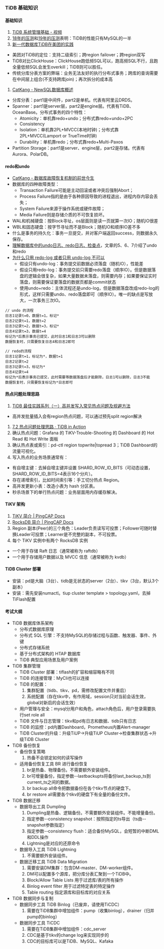 ### TiDB 基础知识

#### 基础知识
1. [TiDB 系统管理基础 - 视频](https://learn.pingcap.com/learner/course/30002)
1. [18年的压测](https://www.quora.com/How-does-TiDB-compare-with-MySQL)和[19年的压测](https://www.percona.com/blog/2019/01/24/a-quick-look-into-tidb-performance-on-a-single-server/)表明：TiDB的性能只有MySQL的一半
1. [新一代数据库TiDB在美团的实践](https://tech.meituan.com/2018/11/22/mysql-pingcap-practice.html)
  * 美团对TiDB的定位：支持二级索引；跨region failover；跨region双写
  * TiDB对比ClickHouse：ClickHouse跑低频SQL可以，跑高频SQL不行，且跑全量低频SQL会发生overkill；TiDB则可以胜任。
  * 传统分库分表方案的弊端：业务无法友好的执行分布式事务；跨库的查询需要在中间层上组合(不支持跨库join)；再次拆分的成本高
1. [CatKang - NewSQL数据库概述](http://catkang.github.io/2020/12/01/newsql.html)
  * 分库分表：part1是中间件，part2是单机。代表有阿里云DRDS。
  * Spanner：part1是server层，part2是engine层。代表有TiDB、OceanBase。分布式事务的四个特性：
    * Atomicity：单机靠redo+undo；分布式靠redo+undo+2PC
    * Consistency
    * Isolation：单机靠2PL+MVCC(本地时钟)；分布式靠2PL+MVCC(Lamport or TrueTime时钟)
    * Durability：单机靠redo；分布式靠redo+Multi-Paxos
  * Partition Storage：part1是server、engine层，part2是存储。代表有Aurora、PolarDB。

#### redo和undo
* [CatKang - 数据库故障恢复机制的前世今生](http://catkang.github.io/2019/01/16/crash-recovery.html)
* 数据库的四种故障类型：
  * Transaction Failure可能是主动回滚或者冲突后强制Abort；
  * Process Failure指的是由于各种原因导致的进程退出，进程内存内容会丢失；
  * System Failure来源于操作系统或硬件故障；
  * Media Failure则是存储介质的不可恢复损坏。
* WAL和机械硬盘：按Block寻址，os层面则是读一页就算一次IO；随机IO很差
* WBL和固态硬盘：按字节寻址而不是Block；随机IO和顺序IO差不多
* 什么是事务的持久化：事务一旦提交，并对客户端返回success，则数据永久保存。
* [理解数据库中的undo日志、redo日志、检查点](https://blog.csdn.net/Maxiao1204/article/details/107505537)，文章的5、6、7介绍了undo和redo
* [为什么只用 redo-log 或者只用 undo-log 不可以](https://www.jianshu.com/p/57c510f4ec28)
  * 假设只有undo-log：事务提交前数据必须落盘（随机IO），性能差
  * 假设只用redo-log：事务提交前只需要redo落盘（顺序IO）。但是数据落盘的逻辑会很复杂，如果大量数据未落盘，则需要内存；如果要保证实时落盘，则需要保证要落盘的数据页都是commit状态
  * 使用undo+redo：主体流程还是undo-log，但是数据落盘改成redo-log的形式，这样只需要undo、redo落盘即可（顺序IO）。唯一的缺点是写放大，一次事务三次IO。

```
// undo 的流程
日志1记录t=0，数据t=1，标记*
日志2记录t=1，数据t=2
日志3记录t=2，数据t=3，标记*
日志4记录t=3，数据t=4
标记为*后表示事务已提交，此时日志1和日志3可以删除
数据恢复时，只需要恢复日志4和日志2即可

// redo的流程
日志1记录t=1，标记为*，数据t=1
日志2记录t=2
日志3记录t=3，标记为*
日志4记录t=4
标记为*后表示事务已提交，此时需要等数据落盘后才能删除，日志1可以删除，日志3不能
数据恢复时，只需要恢复标记为*日志即可
```

#### 热点问题处理思路
1. [TiDB 最佳实践系列（一）高并发写入常见热点问题及规避方法](https://pingcap.com/blog-cn/tidb-in-high-concurrency-scenarios/)
  * 高并发批量插入会有region热点问题，可以通过预先split region解决
1. [7.2 热点问题处理思路 · TiDB in Action](https://book.tidb.io/session4/chapter7/hotspot-resolved.html)
1. 确认热点问题：Grafana 的 TiKV-Trouble-Shooting 的 Dashboard 的 Hot Read 和 Hot Write 面板
1. 确认热点表或索引：pd-ctl region topwrite|topread 3；TiDB Dashboard的流量可视化。
1. 写入热点的业务场景通常有：
  * 有自增主键：去掉自增主键并设置 SHARD_ROW_ID_BITS（可动态设置，SHARD_ROW_ID_BITS=4表示16个分片）。
  * 存在递增索引，比如时间索引等：手工切分热点 Region。
  * 高并发更新小表：改造小表为 hash 分区表。
  * 秒杀场景下的单行热点问题：业务层面用内存缓存解决。

#### TiKV 架构
1. [TiKV 简介 | PingCAP Docs](https://docs.pingcap.com/zh/tidb/stable/tikv-overview)
1. [RocksDB 简介 | PingCAP Docs](https://docs.pingcap.com/zh/tidb/stable/rocksdb-overview)
1. Region 副本(Peer)的三个角色：Leader负责读写可投票；Follower可随时替换Leader可投票；Learner是不完整的副本，不可投票。
1. 每个 TiKV 实例中有两个 RocksDB 实例
  * 一个用于存储 Raft 日志（通常被称为 raftdb）
  * 一个用于存储用户数据以及 MVCC 信息（通常被称为 kvdb）

#### TiDB Cluster 部署
* 安装：pd是大脑（3台）、tidb是无状态的server（2台）、tikv（3台，默认3个副本）
* 安装：需先安装numactl。tiup cluster template > topology.yaml，去掉TiFlash配置

#### 考试大纲
* TiDB 数据库体系架构	
  * 分布式数据库原理
  * 分布式 SQL 引擎：不支持MySQL的存储过程与函数、触发器、事件、外键
  * 分布式存储系统
  * 基于分布式架构的 HTAP 数据库
  * TiDB 典型应用场景及用户案例
* TiDB 集群管理	
  * TiDB Cluster 部署：tiflash的扩容和缩容略有不同
  * TiDB 的连接管理：MyCli也可以连接
  * TiDB 的配置：
    1. 集群配置（tidb、tikv、pd，需修改配置文件并重启）
    1. 系统配置（存在tikv中，有作用域，session只对当前会话生效，global对新启的会话生效）
  * 用户管理与安全：mysql分用户和角色，attach角色后，用户登录需要执行set role all
  * TiDB 文件与日志管理：tikv和pd有日志和数据、tidb只有日志
  * TiDB 的监控：pd内置Dashboard，Prometheus内置Alert-manager
  * TiDB Cluster的升级：升级TiUP->升级TiUP Cluster->检查集群状态->升级TiDB Cluster
* TiDB 备份恢复	
  * 备份恢复策略
    1. 热备不会锁定如何的读写操作
  * 适用备份恢复工具 BR 进行备份恢复
    1. br是热备、物理备份。不需要额外安装组件。
    1. br可增量备份，指定参数--lastbackupts将备份last_backup_ts到current_ts之间的数据。
    1. br backup all命令把数据备份在各个tikv节点的硬盘下。
    1. br restore all需要各个tikv的硬盘下有全量的备份文件。
* TiDB 数据迁移	
  * 数据导出工具 Dumpling
    1. Dumpling是热备、逻辑备份。不需要额外安装组件。不能增量备份。
    1. 指定参数--consistency snapshot：按照指定的ts导出（ts由--snapshot参数指定）
    1. 指定参数--consistency flush：适合备份MySQL，会短暂的中断DML和DDL操作
    1. Lightning是对应的还原命令
  * 数据导入工具 TiDB Lightning
    1. 不需要额外安装组件。
  * 数据迁移工具 TiDB Data Migration
    1. 需要安装DM集群：包含DM-master、DM-worker组件。
    1. DM可以配置多个源库，把分库分表汇聚到一个TiDB中。
    1. Block/Allow Table Lists 用于过滤库/表的所有操作
    1. Binlog event filter 用于过滤特定表的特定操作
    1. Table routing 指定源库和目标库的对应关系
* TiDB 数据同步与复制	
  * 数据同步工具 TiDB Binlog（已废弃，请使用TiCDC）
    1. 需要在TiDB集群中增加组件：pump（收集binlog），drainer（归并pump的binlog）
  * 数据同步工具 TiCDC
    1. 需要在TiDB集群中增加组件：cdc_server
    1. CDC是基于tikv的change log来实现同步的
    1. CDC的目标库可以是TiDB、MySQL、Kafaka



